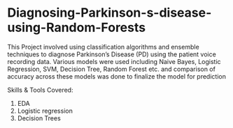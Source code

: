 # Diagnosing-Parkinson-s-disease-using-Random-Forests

This Project involved using classification algorithms and ensemble techniques to diagnose Parkinson’s Disease (PD) using the patient voice recording data. Various models were used including Naive Bayes, Logistic Regression, SVM, Decision Tree, Random Forest etc. and comparison of accuracy across these models was done to finalize the model for prediction

Skills & Tools Covered:
1. EDA
2. Logistic regression
3. Decision Trees
